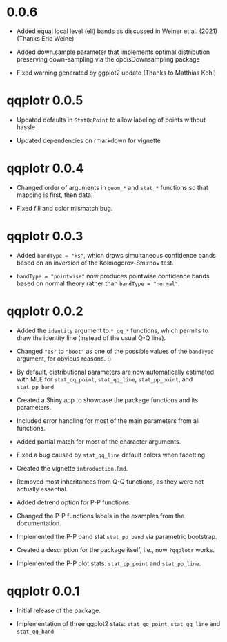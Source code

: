 # 0.0.6

* Added equal local level (ell) bands as discussed in Weiner et al. (2021) (Thanks Eric Weine)

* Added down.sample parameter that implements optimal distribution preserving down-sampling via the opdisDownsampling package

* Fixed warning generated by ggplot2 update (Thanks to Matthias Kohl)


# qqplotr 0.0.5

* Updated defaults in `StatQqPoint` to allow labeling of points without hassle

* Updated dependencies on rmarkdown for vignette

# qqplotr 0.0.4

* Changed order of arguments in `geom_*` and `stat_*` functions so that mapping is first, then data.

* Fixed fill and color mismatch bug.


# qqplotr 0.0.3

* Added `bandType = "ks"`, which draws simultaneous confidence bands based on an inversion of the Kolmogorov-Smirnov test.

* `bandType = "pointwise"` now produces pointwise confidence bands based on normal theory rather than `bandType = "normal"`.

# qqplotr 0.0.2

* Added the `identity` argument to `*_qq_*` functions, which permits to draw the
identity line (instead of the usual Q-Q line).

* Changed `"bs"` to `"boot"` as one of the possible values of the `bandType`
argument, for obvious reasons. :)

* By default, distributional parameters are now automatically estimated with MLE
for `stat_qq_point`, `stat_qq_line`, `stat_pp_point`, and `stat_pp_band`.

* Created a Shiny app to showcase the package functions and its parameters.

* Included error handling for most of the main parameters from all functions.

* Added partial match for most of the character arguments.

* Fixed a bug caused by `stat_qq_line` default colors when facetting.

* Created the vignette `introduction.Rmd`.

* Removed most inheritances from Q-Q functions, as they were not actually
essential.

* Added detrend option for P-P functions.

* Changed the P-P functions labels in the examples from the documentation.

* Implemented the P-P band stat `stat_pp_band` via parametric bootstrap.

* Created a description for the package itself, i.e., now `?qqplotr` works.

* Implemented the P-P plot stats: `stat_pp_point` and `stat_pp_line`.

# qqplotr 0.0.1

* Initial release of the package.

* Implementation of three ggplot2 stats: `stat_qq_point`, `stat_qq_line` and
`stat_qq_band`.

